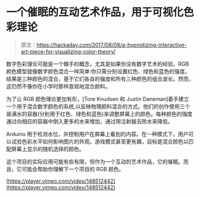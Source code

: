 # 一个催眠的互动艺术作品，用于可视化色彩理论

> 原文：<https://hackaday.com/2017/08/08/a-hypnotizing-interactive-art-piece-for-visualizing-color-theory/>

数字色彩理论可能是一个棘手的概念，尤其是如果你没有数字艺术的经验。RGB 颜色模型就像数字颜色混合一样简单:你只需分别设置红色、绿色和蓝色的强度。结果是三种颜色的混合，基于它们各自的强度和所有三种颜色的组合波长。然而，这仍然不像你在小学时那样直观地混合颜料。

为了让 RGB 颜色理论更加有形，[Tore Knudsen 和 Justin Daneman]着手建立一个用于混合数字颜色的系统,以反映物理颜料混合的方式。他们的创作使用三个装满水的容器(分别用于红色、绿色和蓝色)来调整屏幕上的颜色。每种颜色的强度通过向相应的容器中倒入更多的水来增加，通过用注射器去除水来降低。

Arduino 用于检测水位，并控制用户在屏幕上看到的内容。在一种模式下，用户可以试验色彩水平如何影响图片的外观。游戏模式甚至更有趣，目标是混合颜色以匹配屏幕上显示的随机选择的颜色。

这个项目的实际应用可能有些有限，但作为一个互动的艺术作品，它的催眠。而且，它可能会帮助你理解下一个项目的 RGB 颜色。

[https://player.vimeo.com/video/148512442](https://player.vimeo.com/video/148512442)